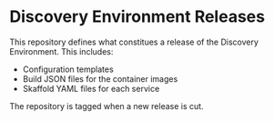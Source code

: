 # Discovery Environment Releases

This repository defines what constitues a release of the Discovery Environment. This includes:

- Configuration templates
- Build JSON files for the container images
- Skaffold YAML files for each service

The repository is tagged when a new release is cut.
